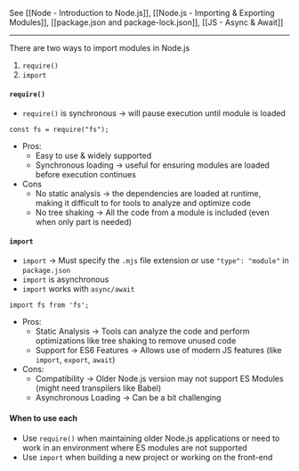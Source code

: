 See [[Node - Introduction to Node.js]], [[Node.js - Importing & Exporting Modules]], [[package.json and package-lock.json]], [[JS - Async & Await]]

---

There are two ways to import modules in Node.js
1. `require()`
2. `import`

#### `require()`
* `require()` is synchronous -> will pause execution until module is loaded
```JS
const fs = require("fs"); 
```
* Pros:
	* Easy to use & widely supported
	* Synchronous loading -> useful for ensuring modules are loaded before execution continues
* Cons
	* No static analysis -> the dependencies are loaded at runtime, making it difficult to for tools to analyze and optimize code
	* No tree shaking -> All the code from a module is included (even when only part is needed)

#### `import`
* `import` -> Must specify the `.mjs` file extension or use `"type": "module"` in `package.json`
* `import` is asynchronous 
* `import` works with `async/await` 
```JS
import fs from 'fs';
```
* Pros:
	* Static Analysis -> Tools can analyze the code and perform optimizations like tree shaking to remove unused code
	* Support for ES6 Features -> Allows use of modern JS features (like `import`, `export`, `await`)
* Cons:
	* Compatibility -> Older Node.js version may not support ES Modules (might need transpilers like Babel)
	* Asynchronous Loading -> Can be a bit challenging


#### When to use each
* Use `require()` when maintaining older Node.js applications or need to work in an environment where ES modules are not supported
* Use `import` when building a new project or working on the front-end